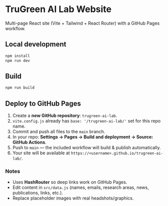 # TruGreen AI Lab Website

Multi-page React site (Vite + Tailwind + React Router) with a GitHub Pages workflow.

## Local development

```bash
npm install
npm run dev
```

## Build

```bash
npm run build
```

## Deploy to GitHub Pages

1. Create a **new GitHub repository**: `trugreen-ai-lab`.
2. `vite.config.js` already has `base: '/trugreen-ai-lab/'` set for this repo name.
3. Commit and push all files to the `main` branch.
4. In your repo: **Settings → Pages → Build and deployment → Source: GitHub Actions**.
5. Push to `main` — the included workflow will build & publish automatically.
6. Your site will be available at `https://<username>.github.io/trugreen-ai-lab/`.

### Notes
- Uses **HashRouter** so deep links work on GitHub Pages.
- Edit content in `src/data.js` (names, emails, research areas, news, publications, links, etc.).
- Replace placeholder images with real headshots/graphics.

